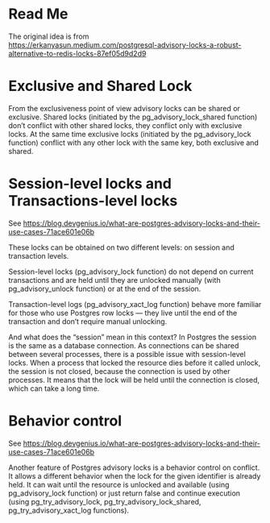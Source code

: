 # Read Me

The original idea is from  
https://erkanyasun.medium.com/postgresql-advisory-locks-a-robust-alternative-to-redis-locks-87ef05d9d2d9

# Exclusive and Shared Lock

From the exclusiveness point of view advisory locks can be shared or exclusive. Shared locks (initiated by the
pg_advisory_lock_shared function) don’t conflict with other shared locks, they conflict only with exclusive locks. At
the same time exclusive locks (initiated by the pg_advisory_lock function) conflict with any other lock with the same
key, both exclusive and shared.

# Session-level locks and Transactions-level locks

See https://blog.devgenius.io/what-are-postgres-advisory-locks-and-their-use-cases-71ace601e06b

These locks can be obtained on two different levels: on session and transaction levels.

Session-level locks (pg_advisory_lock function) do not depend on current transactions and are held until they are
unlocked manually (with pg_advisory_unlock function) or at the end of the session.

Transaction-level logs (pg_advisory_xact_log function) behave more familiar for those who use Postgres row locks — they
live until the end of
the transaction and don’t require manual unlocking.

And what does the “session” mean in this context? In Postgres the session is the same as a database connection. As
connections can be shared between several processes, there is a possible issue with session-level locks. When a process
that locked the resource dies before it called unlock, the session is not closed, because the connection is used by
other processes. It means that the lock will be held until the connection is closed, which can take a long time.

# Behavior control

See https://blog.devgenius.io/what-are-postgres-advisory-locks-and-their-use-cases-71ace601e06b

Another feature of Postgres advisory locks is a behavior control on conflict. It allows a different behavior when the
lock for the given identifier is already held.
It can wait until the resource is unlocked and available (using pg_advisory_lock function)
or
just return false and continue execution (using pg_try_advisory_lock, pg_try_advisory_lock_shared,
pg_try_advisory_xact_log functions).

